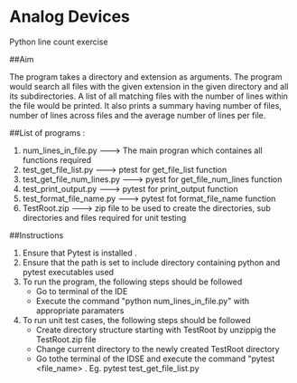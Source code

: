 # Analog Devices
Python line count exercise


##Aim

The program takes a directory and extension as arguments. The program would search all files with the given extension in the given directory and all its subdirectories. A list of all matching files with the number of lines within the file would be printed. It also prints a summary having number of files, number of lines across files and the average number of lines per file.

##List of programs :

1.    num_lines_in_file.py         --->  The main progran which containes all functions required 
2.    test_get_file_list.py       --->  ptest for get_file_list function
3.    test_get_file_num_lines.py  --->  pyest for get_file_num_lines function
4.    test_print_output.py        --->  pytest for print_output function
5.    test_format_file_name.py    --->  pytest fot format_file_name function
6.    TestRoot.zip                --->  zip file to be used to create the directories, sub directories and files required for unit testing


##Instructions

1)	Ensure that Pytest is installed . 
2)	Ensure that the path is set to include directory containing python and pytest executables used
3)  To run the program, the following steps should be followed
     - Go to terminal of the IDE
     - Execute the command "python num_lines_in_file.py" with appropriate paramaters
4)  To run unit test cases, the following steps should be followed
     - Create directory structure starting with TestRoot by unzippig the TestRoot.zip file
     - Change current directory to the newly created TestRoot directory
     - Go tothe terminal of the IDSE and execute the command "pytest <file_name> . Eg. pytest test_get_file_list.py
    
